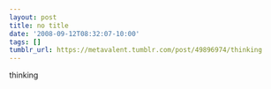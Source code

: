 ```yaml
---
layout: post
title: no title
date: '2008-09-12T08:32:07-10:00'
tags: []
tumblr_url: https://metavalent.tumblr.com/post/49896974/thinking
---
```

thinking

